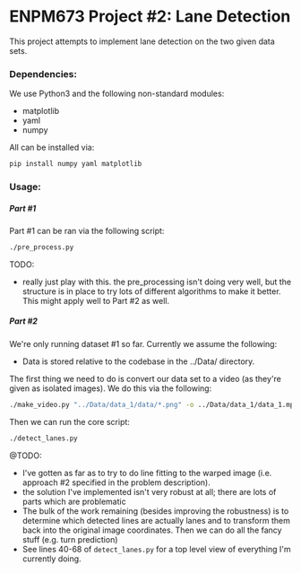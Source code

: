 # ENPM673 Project #2: Lane Detection

This project attempts to implement lane detection on the two given data sets.

### Dependencies:

We use Python3 and the following non-standard modules:
 - matplotlib
 - yaml
 - numpy

All can be installed via:

```bash
pip install numpy yaml matplotlib
``` 

### Usage:

##### Part #1

Part #1 can be ran via the following script:

```bash
./pre_process.py
```

TODO:
 - really just play with this. the pre_processing isn't doing very well, but the structure is in place to try lots of different algorithms to make it better. This might apply well to Part #2 as well.

##### Part #2
We're only running dataset #1 so far. Currently we assume the following:

 - Data is stored relative to the codebase in the ../Data/ directory.


The first thing we need to do is convert our data set to a video (as they're given as isolated images). We do this via the following:
```bash
./make_video.py "../Data/data_1/data/*.png" -o ../Data/data_1/data_1.mp4
```

Then we can run the core script:
```bash
./detect_lanes.py
```

@TODO:
 - I've gotten as far as to try to do line fitting to the warped image (i.e. approach #2 specified in the problem description). 
 - the solution I've implemented isn't very robust at all; there are lots of parts which are problematic
 - The bulk of the work remaining (besides improving the robustness) is to determine which detected lines are actually lanes and to transform them back into the original image coordinates. Then we can do all the fancy stuff (e.g. turn prediction)
 - See lines 40-68 of `detect_lanes.py` for a top level view of everything I'm currently doing.
